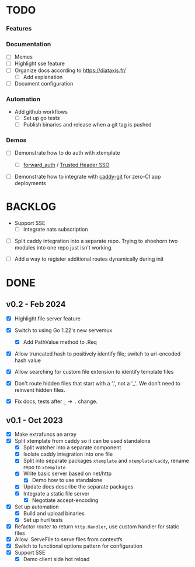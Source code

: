 # TODO


### Features


### Documentation

- [ ] Memes
- [ ] Highlight sse feature
- [ ] Organize docs according to https://diataxis.fr/
    - [ ] Add explanation
- [ ] Document configuration

### Automation

- Add github workflows
    - [ ] Set up go tests
    - [ ] Publish binaries and release when a git tag is pushed

### Demos

- [ ] Demonstrate how to do auth with xtemplate
    - [ ] [forward_auth](https://caddyserver.com/docs/caddyfile/directives/forward_auth#forward-auth) / [Trusted Header SSO](https://www.authelia.com/integration/trusted-header-sso/introduction/)
- [ ] Demonstrate how to integrate with [caddy-git](https://github.com/greenpau/caddy-git) for zero-CI app deployments


# BACKLOG

- Support SSE
    - [ ] Integrate nats subscription
- [ ] Split caddy integration into a separate repo. Trying to shoehorn two modules into one repo just isn't working.
- [ ] Add a way to register additional routes dynamically during init


# DONE

## v0.2 - Feb 2024

- [x] Highlight file server feature
- [x] Switch to using Go 1.22's new servemux
    - [x] Add PathValue method to .Req
- [x] Allow truncated hash to positively identify file; switch to url-encoded hash value
- [x] Allow searching for custom file extension to identify template files
- [x] Don't route hidden files that start with a '.', not a '_'. We don't need to reinvent hidden files.
- [x] Fix docs, tests after `_` -> `.` change.


## v0.1 - Oct 2023

- [x] Make extrafuncs an array
- [x] Split xtemplate from caddy so it can be used standalone
    - [x] Split watcher into a separate component
    - [x] Isolate caddy integration into one file
    - [x] Split into separate packages `xtemplate` and `xtemplate/caddy`, rename repo to `xtemplate`
    - [x] Write basic server based on net/http
        - [x] Demo how to use standalone
    - [x] Update docs describe the separate packages
    - [x] Integrate a static file server
        - [x] Negotiate accept-encoding
- [x] Set up automation
    - [x] Build and upload binaries
    - [x] Set up hurl tests
- [x] Refactor router to return `http.Handler`, use custom handler for static files
- [x] Allow .ServeFile to serve files from contextfs
- [x] Switch to functional options pattern for configuration
- [x] Support SSE
    - [x] Demo client side hot reload
